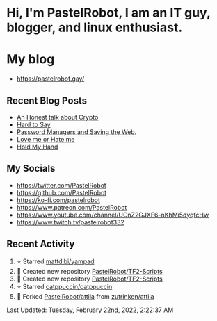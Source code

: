 # Hi, I'm PastelRobot, I am an IT guy, blogger, and linux enthusiast.

# My blog
- https://pastelrobot.gay/
## Recent Blog Posts
<!-- BLOG-POST-LIST:START -->
- [An Honest talk about Crypto](https://pastelrobot.gay/an-honest-talk-about-crypto/)
- [Hard to Say](https://pastelrobot.gay/so-hard-to-say/)
- [Password Managers and Saving the Web.](https://pastelrobot.gay/saving-the-web/)
- [Love me or Hate me](https://pastelrobot.gay/love-me-or-hate-me/)
- [Hold My Hand](https://pastelrobot.gay/untitled/)
<!-- BLOG-POST-LIST:END -->
## My Socials

- https://twitter.com/PastelRobot
- https://github.com/PastelRobot
- https://ko-fi.com/pastelrobot
- https://www.patreon.com/PastelRobot
- https://www.youtube.com/channel/UCnZ2GJXF6-nKhMi5dyqfcHw
- https://www.twitch.tv/pastelrobot332

## Recent Activity
<!--RECENT_ACTIVITY:start-->
1. ⭐ Starred [mattdibi/yampad](https://github.com/mattdibi/yampad)
2. 📔 Created new repository [PastelRobot/TF2-Scripts](https://github.com/PastelRobot/TF2-Scripts)
3. 📔 Created new repository [PastelRobot/TF2-Scripts](https://github.com/PastelRobot/TF2-Scripts)
4. ⭐ Starred [catppuccin/catppuccin](https://github.com/catppuccin/catppuccin)
5. 🔱 Forked [PastelRobot/attila](https://github.com/PastelRobot/attila) from [zutrinken/attila](https://github.com/zutrinken/attila)
<!--RECENT_ACTIVITY:end-->

<!--RECENT_ACTIVITY:last_update-->
Last Updated: Tuesday, February 22nd, 2022, 2:22:37 AM
<!--RECENT_ACTIVITY:last_update_end-->
